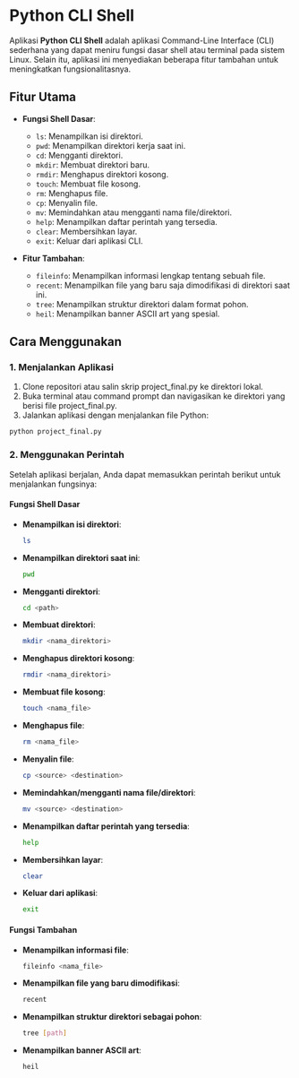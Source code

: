 # Python CLI Shell

Aplikasi **Python CLI Shell** adalah aplikasi Command-Line Interface (CLI) sederhana yang dapat meniru fungsi dasar shell atau terminal pada sistem Linux. Selain itu, aplikasi ini menyediakan beberapa fitur tambahan untuk meningkatkan fungsionalitasnya.

## Fitur Utama

- **Fungsi Shell Dasar**:
  - `ls`: Menampilkan isi direktori.
  - `pwd`: Menampilkan direktori kerja saat ini.
  - `cd`: Mengganti direktori.
  - `mkdir`: Membuat direktori baru.
  - `rmdir`: Menghapus direktori kosong.
  - `touch`: Membuat file kosong.
  - `rm`: Menghapus file.
  - `cp`: Menyalin file.
  - `mv`: Memindahkan atau mengganti nama file/direktori.
  - `help`: Menampilkan daftar perintah yang tersedia.
  - `clear`: Membersihkan layar.
  - `exit`: Keluar dari aplikasi CLI.

- **Fitur Tambahan**:
  - `fileinfo`: Menampilkan informasi lengkap tentang sebuah file.
  - `recent`: Menampilkan file yang baru saja dimodifikasi di direktori saat ini.
  - `tree`: Menampilkan struktur direktori dalam format pohon.
  - `heil`: Menampilkan banner ASCII art yang spesial.

## Cara Menggunakan

### 1. Menjalankan Aplikasi
1. Clone repositori atau salin skrip project_final.py ke direktori lokal.
2. Buka terminal atau command prompt dan navigasikan ke direktori yang berisi file project_final.py.
3. Jalankan aplikasi dengan menjalankan file Python:
```bash
python project_final.py
```
### 2. Menggunakan Perintah
Setelah aplikasi berjalan, Anda dapat memasukkan perintah berikut untuk menjalankan fungsinya:

#### Fungsi Shell Dasar
- **Menampilkan isi direktori**:
  ```bash
  ls
  ```
- **Menampilkan direktori saat ini**:
  ```bash
  pwd
  ```
- **Mengganti direktori**:
  ```bash
  cd <path>
  ```
- **Membuat direktori**:
  ```bash
  mkdir <nama_direktori>
  ```
- **Menghapus direktori kosong**:
  ```bash
  rmdir <nama_direktori>
  ```
- **Membuat file kosong**:
  ```bash
  touch <nama_file>
  ```
- **Menghapus file**:
  ```bash
  rm <nama_file>
  ```
- **Menyalin file**:
  ```bash
  cp <source> <destination>
  ```
- **Memindahkan/mengganti nama file/direktori**:
  ```bash
  mv <source> <destination>
  ```
- **Menampilkan daftar perintah yang tersedia**:
  ```bash
  help
  ```
- **Membersihkan layar**:
  ```bash
  clear
  ```
- **Keluar dari aplikasi**:
  ```bash
  exit
  ```

#### Fungsi Tambahan
- **Menampilkan informasi file**:
  ```bash
  fileinfo <nama_file>
  ```
- **Menampilkan file yang baru dimodifikasi**:
  ```bash
  recent
  ```
- **Menampilkan struktur direktori sebagai pohon**:
  ```bash
  tree [path]
  ```
- **Menampilkan banner ASCII art**:
  ```bash
  heil
  ```